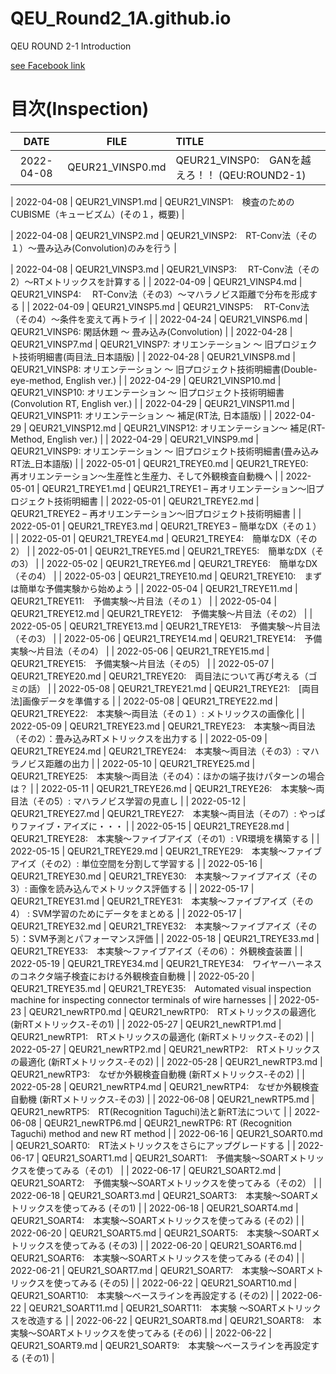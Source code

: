 # QEU_Round2_1A.github.io
QEU ROUND 2-1 Introduction

[see Facebook link](https://www.facebook.com/profile.php?id=100064048931216)

# 目次(Inspection)

| DATE | FILE | TITLE |
|:---:|:---:|:---|
| 2022-04-08 | QEUR21_VINSP0.md |  QEUR21_VINSP0:　GANを越えろ！！ (QEU:ROUND2-1) |
 
| 2022-04-08 | QEUR21_VINSP1.md |  QEUR21_VINSP1:　検査のためのCUBISME（キュービズム）(その１，概要) |

| 2022-04-08 | QEUR21_VINSP2.md |  QEUR21_VINSP2:　RT-Conv法（その１）～畳み込み(Convolution)のみを行う |

| 2022-04-08 | QEUR21_VINSP3.md |  QEUR21_VINSP3:　 RT-Conv法（その2）～RTメトリックスを計算する
 |
| 2022-04-09 | QEUR21_VINSP4.md |  QEUR21_VINSP4:　 RT-Conv法（その3）～マハラノビス距離で分布を形成する
 |
| 2022-04-09 | QEUR21_VINSP5.md |  QEUR21_VINSP5:　 RT-Conv法（その4）～条件を変えて再トライ
 |
| 2022-04-24 | QEUR21_VINSP6.md | QEUR21_VINSP6: 閑話休題 ～ 畳み込み(Convolution)
 |
| 2022-04-28 | QEUR21_VINSP7.md |  QEUR21_VINSP7: オリエンテーション ～ 旧プロジェクト技術明細書(両目法_日本語版)
 |
| 2022-04-28 | QEUR21_VINSP8.md |  QEUR21_VINSP8: オリエンテーション ～ 旧プロジェクト技術明細書(Double-eye-method, English ver.)
 |
| 2022-04-29 | QEUR21_VINSP10.md |  QEUR21_VINSP10: オリエンテーション ～ 旧プロジェクト技術明細書(Convolution RT, English ver.)
 |
| 2022-04-29 | QEUR21_VINSP11.md |  QEUR21_VINSP11: オリエンテーション ～ 補足(RT法, 日本語版)
 |
| 2022-04-29 | QEUR21_VINSP12.md |  QEUR21_VINSP12: オリエンテーション～ 補足(RT-Method, English ver.)
 |
| 2022-04-29 | QEUR21_VINSP9.md |  QEUR21_VINSP9: オリエンテーション ～ 旧プロジェクト技術明細書(畳み込みRT法_日本語版)
 |
| 2022-05-01 | QEUR21_TREYE0.md |  QEUR21_TREYE0:　再オリエンテーション～生産性と生産力、そして外観検査自動機へ
 |
| 2022-05-01 | QEUR21_TREYE1.md |  QEUR21_TREYE1 – 再オリエンテーション～旧プロジェクト技術明細書
 |
| 2022-05-01 | QEUR21_TREYE2.md |  QEUR21_TREYE2 – 再オリエンテーション～旧プロジェクト技術明細書
 |
| 2022-05-01 | QEUR21_TREYE3.md |  QEUR21_TREYE3 – 簡単なDX（その１）
 |
| 2022-05-01 | QEUR21_TREYE4.md |  QEUR21_TREYE4:　簡単なDX（その2）
 |
| 2022-05-01 | QEUR21_TREYE5.md |  QEUR21_TREYE5:　簡単なDX（その3）
 |
| 2022-05-02 | QEUR21_TREYE6.md |  QEUR21_TREYE6:　簡単なDX（その4）
 |
| 2022-05-03 | QEUR21_TREYE10.md |  QEUR21_TREYE10:　まずは簡単な予備実験から始めよう
 |
| 2022-05-04 | QEUR21_TREYE11.md |  QEUR21_TREYE11:　予備実験～片目法（その１）
 |
| 2022-05-04 | QEUR21_TREYE12.md |  QEUR21_TREYE12:　予備実験～片目法（その2）
 |
| 2022-05-05 | QEUR21_TREYE13.md |  QEUR21_TREYE13:　予備実験～片目法（その3）
 |
| 2022-05-06 | QEUR21_TREYE14.md |  QEUR21_TREYE14:　予備実験～片目法（その4）
 |
| 2022-05-06 | QEUR21_TREYE15.md |  QEUR21_TREYE15:　予備実験～片目法（その5）
 |
| 2022-05-07 | QEUR21_TREYE20.md |  QEUR21_TREYE20:　両目法について再び考える（ゴミの話）
 |
| 2022-05-08 | QEUR21_TREYE21.md |  QEUR21_TREYE21:　[両目法]画像データを準備する
 |
| 2022-05-08 | QEUR21_TREYE22.md |  QEUR21_TREYE22:　本実験～両目法（その１）: メトリックスの画像化
 |
| 2022-05-09 | QEUR21_TREYE23.md |  QEUR21_TREYE23:　本実験～両目法（その2）：畳み込みRTメトリックスを出力する
 |
| 2022-05-09 | QEUR21_TREYE24.md |  QEUR21_TREYE24:　本実験～両目法（その3）: マハラノビス距離の出力
 |
| 2022-05-10 | QEUR21_TREYE25.md |  QEUR21_TREYE25:　本実験～両目法（その4）：ほかの端子抜けパターンの場合は？
 |
| 2022-05-11 | QEUR21_TREYE26.md |  QEUR21_TREYE26:　本実験～両目法（その5）: マハラノビス学習の見直し
 |
| 2022-05-12 | QEUR21_TREYE27.md |  QEUR21_TREYE27:　本実験～両目法（その7）: やっぱりファイブ・アイズに・・・
 |
| 2022-05-15 | QEUR21_TREYE28.md |  QEUR21_TREYE28:　本実験～ファイブアイズ（その1）: VR環境を構築する
 |
| 2022-05-15 | QEUR21_TREYE29.md |  QEUR21_TREYE29:　本実験～ファイブアイズ（その2）: 単位空間を分割して学習する
 |
| 2022-05-16 | QEUR21_TREYE30.md |  QEUR21_TREYE30:　本実験～ファイブアイズ（その3）: 画像を読み込んでメトリックス評価する
 |
| 2022-05-17 | QEUR21_TREYE31.md |  QEUR21_TREYE31:　本実験～ファイブアイズ（その4） : SVM学習のためにデータをまとめる
 |
| 2022-05-17 | QEUR21_TREYE32.md |  QEUR21_TREYE32:　本実験～ファイブアイズ（その5）：SVM予測とパフォーマンス評価
 |
| 2022-05-18 | QEUR21_TREYE33.md |  QEUR21_TREYE33:　本実験～ファイブアイズ（その6）： 外観検査装置
 |
| 2022-05-19 | QEUR21_TREYE34.md |  QEUR21_TREYE34:　ワイヤーハーネスのコネクタ端子検査における外観検査自動機
 |
| 2022-05-20 | QEUR21_TREYE35.md |  QEUR21_TREYE35:　Automated visual inspection machine for inspecting connector terminals of wire harnesses
 |
| 2022-05-23 | QEUR21_newRTP0.md |  QEUR21_newRTP0:　RTメトリックスの最適化 (新RTメトリックス-その1)
 |
| 2022-05-27 | QEUR21_newRTP1.md |  QEUR21_newRTP1:　RTメトリックスの最適化 (新RTメトリックス-その2)
 |
| 2022-05-27 | QEUR21_newRTP2.md |  QEUR21_newRTP2:　RTメトリックスの最適化 (新RTメトリックス-その2)
 |
| 2022-05-28 | QEUR21_newRTP3.md |  QEUR21_newRTP3:　なぜか外観検査自動機 (新RTメトリックス-その2)
 |
| 2022-05-28 | QEUR21_newRTP4.md |  QEUR21_newRTP4:　なぜか外観検査自動機 (新RTメトリックス-その3)
 |
| 2022-06-08 | QEUR21_newRTP5.md |  QEUR21_newRTP5:　RT(Recognition Taguchi)法と新RT法について
 |
| 2022-06-08 | QEUR21_newRTP6.md |  QEUR21_newRTP6: RT (Recognition Taguchi) method and new RT method
 |
| 2022-06-16 | QEUR21_SOART0.md |  QEUR21_SOART0:　RT法メトリックスをさらにアップグレードする
 |
| 2022-06-17 | QEUR21_SOART1.md |  QEUR21_SOART1:　予備実験～SOARTメトリックスを使ってみる（その1）
 |
| 2022-06-17 | QEUR21_SOART2.md |  QEUR21_SOART2:　予備実験～SOARTメトリックスを使ってみる（その2）
 |
| 2022-06-18 | QEUR21_SOART3.md |  QEUR21_SOART3:　本実験～SOARTメトリックスを使ってみる (その1) 
 |
| 2022-06-18 | QEUR21_SOART4.md |  QEUR21_SOART4:　本実験～SOARTメトリックスを使ってみる (その2) 
 |
| 2022-06-20 | QEUR21_SOART5.md |  QEUR21_SOART5:　本実験～SOARTメトリックスを使ってみる (その3) 
 |
| 2022-06-20 | QEUR21_SOART6.md |  QEUR21_SOART6:　本実験～SOARTメトリックスを使ってみる (その4) 
 |
| 2022-06-21 | QEUR21_SOART7.md |  QEUR21_SOART7:　本実験～SOARTメトリックスを使ってみる (その5) 
 |
| 2022-06-22 | QEUR21_SOART10.md |  QEUR21_SOART10:　本実験～ベースラインを再設定する (その2) 
 |
| 2022-06-22 | QEUR21_SOART11.md |  QEUR21_SOART11:　本実験 ～SOARTメトリックスを改造する
 |
| 2022-06-22 | QEUR21_SOART8.md |  QEUR21_SOART8:　本実験～SOARTメトリックスを使ってみる (その6) 
 |
| 2022-06-22 | QEUR21_SOART9.md |  QEUR21_SOART9:　本実験～ベースラインを再設定する (その1) 
 |













